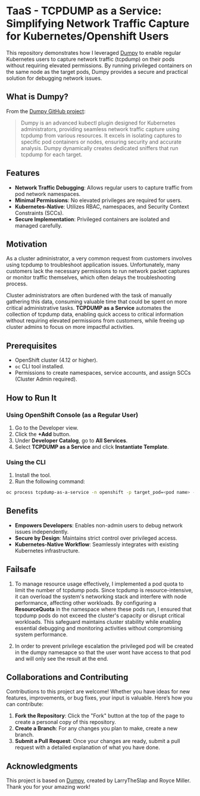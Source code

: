 
# TaaS - TCPDUMP as a Service:  Simplifying Network Traffic Capture for Kubernetes/Openshift Users

This repository demonstrates how I leveraged [Dumpy](https://github.com/larryTheSlap/dumpy) to enable regular Kubernetes users to capture network traffic (tcpdump) on their pods without requiring elevated permissions. By running privileged containers on the same node as the target pods, Dumpy provides a secure and practical solution for debugging network issues.

## What is Dumpy?

From the [Dumpy GitHub project](https://github.com/larryTheSlap/dumpy):

> Dumpy is an advanced kubectl plugin designed for Kubernetes administrators, providing seamless network traffic capture using tcpdump from various resources. It excels in isolating captures to specific pod containers or nodes, ensuring security and accurate analysis. Dumpy dynamically creates dedicated sniffers that run tcpdump for each target.

## Features

- **Network Traffic Debugging**: Allows regular users to capture traffic from pod network namespaces.
- **Minimal Permissions**: No elevated privileges are required for users.
- **Kubernetes-Native**: Utilizes RBAC, namespaces, and Security Context Constraints (SCCs).
- **Secure Implementation**: Privileged containers are isolated and managed carefully.

## Motivation

As a cluster administrator, a very common request from customers involves using tcpdump to troubleshoot application issues. Unfortunately, many customers lack the necessary permissions to run network packet captures or monitor traffic themselves, which often delays the troubleshooting process. 

Cluster administrators are often burdened with the task of manually gathering this data, consuming valuable time that could be spent on more critical administrative tasks. **TCPDUMP as a Service** automates the collection of tcpdump data, enabling quick access to critical information without requiring elevated permissions from customers, while freeing up cluster admins to focus on more impactful activities.

## Prerequisites

- OpenShift cluster (4.12 or higher).
- `oc` CLI tool installed.
- Permissions to create namespaces, service accounts, and assign SCCs (Cluster Admin required).

## How to Run It

### Using OpenShift Console (as a Regular User)

1. Go to the Developer view.
2. Click the **+Add** button.
3. Under **Developer Catalog**, go to **All Services**.
4. Select **TCPDUMP as a Service** and click **Instantiate Template**.

### Using the CLI

1. Install the tool.
2. Run the following command:

```bash
oc process tcpdump-as-a-service -n openshift -p target_pod=<pod name> -p node_name=<node name> -p params="<tcpdump parameters (default: -i any)>" -p target_namespace=dumpy | oc apply -f -
```

## Benefits

- **Empowers Developers**: Enables non-admin users to debug network issues independently.
- **Secure by Design**: Maintains strict control over privileged access.
- **Kubernetes-Native Workflow**: Seamlessly integrates with existing Kubernetes infrastructure.

## Failsafe

1.  To manage resource usage effectively, I implemented a pod quota to limit the number of tcpdump pods. Since tcpdump is resource-intensive, it can overload the system's networking stack and interfere with node performance, affecting other workloads. By configuring a **ResourceQuota** in the namespace where these pods run, I ensured that tcpdump pods do not exceed the cluster's capacity or disrupt critical workloads. This safeguard maintains cluster stability while enabling essential debugging and monitoring activities without compromising system performance.

2.  In order to prevent privilege escalation the privileged pod will be created in the dumpy namesapce so that the user wont have access to that pod and will only see the result at the end.

## Collaborations and Contributing

Contributions to this project are welcome! Whether you have ideas for new features, improvements, or bug fixes, your input is valuable. Here’s how you can contribute:

1. **Fork the Repository**: Click the "Fork" button at the top of the page to create a personal copy of this repository.
2. **Create a Branch**: For any changes you plan to make, create a new branch.
3. **Submit a Pull Request**: Once your changes are ready, submit a pull request with a detailed explanation of what you have done.



## Acknowledgments

This project is based on [Dumpy](https://github.com/larryTheSlap/dumpy), created by LarryTheSlap and Royce Miller. Thank you for your amazing work!

